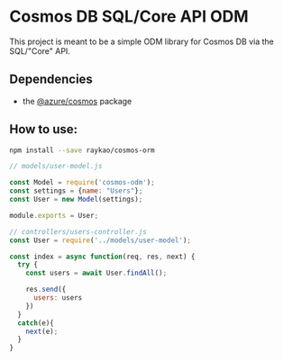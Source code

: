 # Cosmos DB SQL/Core API ODM

This project is meant to be a simple ODM library for Cosmos DB via the SQL/"Core" API.

## Dependencies
- the [@azure/cosmos](https://www.npmjs.com/package/@azure/cosmos) package

## How to use:

```bash
npm install --save raykao/cosmos-orm
```


```js
// models/user-model.js

const Model = require('cosmos-odm');
const settings = {name: "Users"};
const User = new Model(settings);

module.exports = User;
```

```js
// controllers/users-controller.js
const User = require('../models/user-model');

const index = async function(req, res, next) {
  try {
    const users = await User.findAll();

    res.send({
      users: users
    })
  }
  catch(e){
    next(e);
  }
}
```